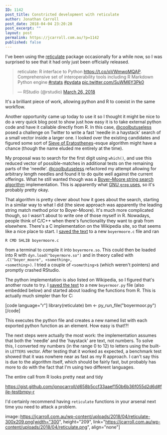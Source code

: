 ```yaml
---
ID: 1142
post_title: Constricted development with reticulate
author: Jonathan Carroll
post_date: 2018-04-04 23:20:28
post_excerpt: ""
layout: post
permalink: https://jcarroll.com.au/?p=1142
published: false
---
```

I've been using the <a href="https://github.com/rstudio/reticulate" rel="noopener" target="_blank">reticulate</a> package occasionally for a while now, so I was surprised to see that it had only just been officially released. 

<blockquote class="twitter-tweet" data-lang="en"><p lang="en" dir="ltr">reticulate: R interface to Python <a href="https://t.co/qVWmwoMQAP">https://t.co/qVWmwoMQAP</a>. Comprehensive set of interoperability tools including R Markdown Python engine <a href="https://twitter.com/hashtag/rstats?src=hash&amp;ref_src=twsrc%5Etfw">#rstats</a> <a href="https://twitter.com/hashtag/pydata?src=hash&amp;ref_src=twsrc%5Etfw">#pydata</a> <a href="https://t.co/SuWM6Y3Pk0">pic.twitter.com/SuWM6Y3Pk0</a></p>&mdash; RStudio (@rstudio) <a href="https://twitter.com/rstudio/status/978293244390985728?ref_src=twsrc%5Etfw">March 26, 2018</a></blockquote>
<script async src="https://platform.twitter.com/widgets.js" charset="utf-8"></script>

<!--more-->

It's a brilliant piece of work, allowing python and R to coexist in the same workflow. 

Another opportunity came up today to use it so I thought it might be nice to do a very quick blog post to show just how easy it is to take external python code and have it callable directly from R. In this case, <a href="https://twitter.com/coolbutuseless" rel="noopener" target="_blank">@coolbutuseless</a> posed a challenge on Twitter to write a fast 'needle in a haystack' search of a small vector inside a larger one. I looked over the existing candidates and figured some sort of <a href="https://en.wikipedia.org/wiki/Sieve_of_Eratosthenes" rel="noopener" target="_blank">Sieve of Eratosthenes</a>-esque algorithm might have a chance (though the name eluded me entirely at the time). 

My proposal was to search for the first digit using <code>which()</code>, and use this reduced vector of possible-matches in additional tests on the remaining parts of the 'needle'. <a href="https://twitter.com/coolbutuseless" rel="noopener" target="_blank">@coolbutuseless</a> refactored my attempt allowing for arbitrary length needles and found it to do quite well against the current offerings. What he still wanted though was a <a href="https://en.wikipedia.org/wiki/Boyer%E2%80%93Moore_string_search_algorithm" rel="noopener" target="_blank">Boyer–Moore string search algorithm</a> implementation. This is apparently what <a href="https://lists.freebsd.org/pipermail/freebsd-current/2010-August/019310.html" rel="noopener" target="_blank">GNU <code>grep</code> uses</a>, so it's probably pretty okay.

That algorithm is pretty clever about how it goes about the search, starting in a similar way to what I did (the sieve approach was apparently the leading string match method prior to Boyer-Moore). It's much more complicated though, so I wasn't about to write one of those myself in R. Nowadays, people think of C/C++ when there's functionality they want to grab from elsewhere. There's a C implementation on the Wikipedia site, so that seems like a nice place to start. I <a href="https://gist.github.com/jonocarroll/d658b5ccf33aaef150b6b36f055d2d6d#file-boyermoore-c">saved the text</a> to a new <code>boyermoore.c</code> file and ran 

<code>R CMD SHLIB boyermoore.c</code>

from a terminal to compile it into <code>boyermore.so</code>. This could then be loaded into R with <code>dyn.load("boyermore.so")</code> and in theory called with <code>.C("boyer_moore", &lt;something&gt;, &lt;something&gt;)</code>. I tried a couple of <code>&lt;something&gt;</code>s (which weren't pointers) and promptly crashed RStudio.

The python implementation is also listed on Wikipedia, so I figured that's another route to try. I <a href="https://gist.github.com/jonocarroll/d658b5ccf33aaef150b6b36f055d2d6d#file-boyermoor-py">saved the text</a> to a new <code>boyermoor.py</code> file (also embedded below) and started about loading the functions from R. This is actually much simpler than for C:

[code language="r"]
library(reticulate)
bm &lt;- py_run_file(&quot;boyermoor.py&quot;)
[/code]

This executes the python file and creates a new named list with each exported python function as an element. How easy is that!?!

The next steps were actually the most work: the implementation assumes that both the 'needle' and the 'haystack' are text, not numbers. To solve this, I converted my numbers (in the range 0 to 12) to letters using the built-in <code>LETTERS</code> vector. After testing that it worked as expected, a benchmark test showed that it was nowhere near as fast as my R approach. I can't say this is due to the algorithm itself, which should be fairly fast, but probably has more to do with the fact that I'm using two different languages.

The entire call from R looks pretty neat and tidy

https://gist.github.com/jonocarroll/d658b5ccf33aaef150b6b36f055d2d6d#file-testbmpy-r

I'd certainly recommend having <code>reticulate</code> functions in your arsenal next time you need to attack a problem.

image::https://jcarroll.com.au/wp-content/uploads/2018/04/reticulate-300x209.png[width="300", height="209", link="https://jcarroll.com.au/wp-content/uploads/2018/04/reticulate.png", align="none"]